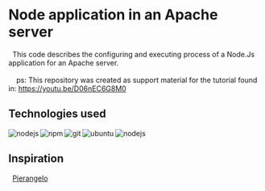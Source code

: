 # Node application in an Apache server
  
  &nbsp; This code describes the configuring and executing process of a Node.Js application for an Apache server. 
  <br>
   <br>
  &nbsp; &nbsp; ps: This repository was created as support material for the tutorial found in: https://youtu.be/D06nEC6G8M0
## Technologies used

<img align="left" alt="nodejs" src="https://img.shields.io/badge/node.js%20-%2343853D.svg?&style=for-the-badge&logo=node.js&logoColor=white" />

<img align="left" alt="npm" src="https://img.shields.io/badge/npm-CB3837?style=for-the-badge&logo=npm&logoColor=white" />

<img align="left" alt="git" src="https://img.shields.io/badge/Git-F05032?style=for-the-badge&logo=git&logoColor=white" />

<img align="left" alt="ubuntu" src="https://img.shields.io/badge/Node.js-339933?style=for-the-badge&logo=nodedotjs&logoColor=white" />

<img align="left" alt="nodejs" src="https://img.shields.io/badge/Ubuntu-E95420?style=for-the-badge&logo=ubuntu&logoColor=white">
<br>

## Inspiration

&nbsp; <a href="https://github.com/pierangelo1982">Pierangelo</a>
